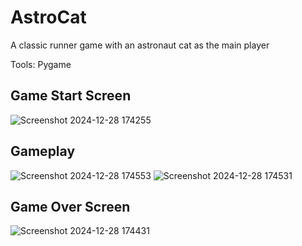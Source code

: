 # AstroCat
A classic runner game with an astronaut cat as the main player

Tools: Pygame

## Game Start Screen
![Screenshot 2024-12-28 174255](https://github.com/user-attachments/assets/13c8d5a6-a18e-4ffa-9561-ed1e3a0f050b)

## Gameplay
![Screenshot 2024-12-28 174553](https://github.com/user-attachments/assets/b4e9ff0a-3e4e-48a4-b0c6-eb3a326f856b)
![Screenshot 2024-12-28 174531](https://github.com/user-attachments/assets/0af2a0bd-c84d-4fcf-acf7-2d0594729439)

## Game Over Screen
![Screenshot 2024-12-28 174431](https://github.com/user-attachments/assets/7ff59573-ec79-4c12-97f4-b8c5dfb400f3)
